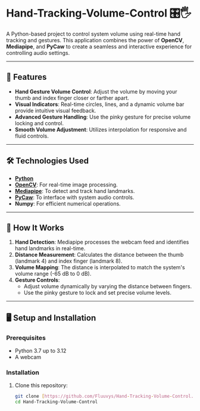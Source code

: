 # Hand-Tracking-Volume-Control 🎛️🖐️  

A Python-based project to control system volume using real-time hand tracking and gestures. This application combines the power of **OpenCV**, **Mediapipe**, and **PyCaw** to create a seamless and interactive experience for controlling audio settings.

---

## 🚀 Features  

- **Hand Gesture Volume Control**: Adjust the volume by moving your thumb and index finger closer or farther apart.  
- **Visual Indicators**: Real-time circles, lines, and a dynamic volume bar provide intuitive visual feedback.  
- **Advanced Gesture Handling**: Use the pinky gesture for precise volume locking and control.  
- **Smooth Volume Adjustment**: Utilizes interpolation for responsive and fluid controls.

---

## 🛠️ Technologies Used  

- **[Python](https://www.python.org/)**  
- **[OpenCV](https://opencv.org/)**: For real-time image processing.  
- **[Mediapipe](https://google.github.io/mediapipe/solutions/hands.html)**: To detect and track hand landmarks.  
- **[PyCaw](https://github.com/AndreMiras/pycaw)**: To interface with system audio controls.  
- **Numpy**: For efficient numerical operations.  

---

## 🔧 How It Works  

1. **Hand Detection**: Mediapipe processes the webcam feed and identifies hand landmarks in real-time.  
2. **Distance Measurement**: Calculates the distance between the thumb (landmark 4) and index finger (landmark 8).  
3. **Volume Mapping**: The distance is interpolated to match the system's volume range (-65 dB to 0 dB).  
4. **Gesture Controls**:  
   - Adjust volume dynamically by varying the distance between fingers.  
   - Use the pinky gesture to lock and set precise volume levels.

---

## 🖥️ Setup and Installation  

### Prerequisites  

- Python 3.7 up to 3.12  
- A webcam  

### Installation  

1. Clone this repository:  
   ```bash
   git clone [https://github.com/Fluuvys/Hand-Tracking-Volume-Control.git]
   cd Hand-Tracking-Volume-Control

